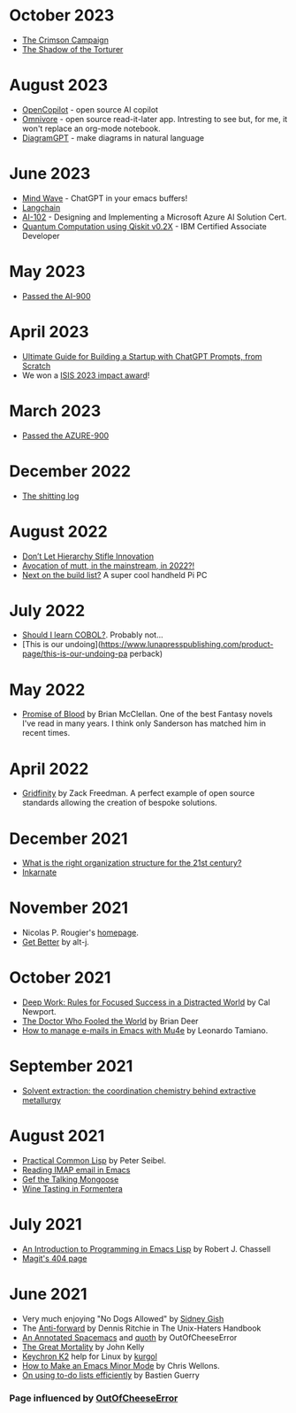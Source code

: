 # October 2023
* [The Crimson Campaign](https://en.wikipedia.org/wiki/The_Crimson_Campaign)
* [The Shadow of the Torturer](https://en.wikipedia.org/wiki/The_Shadow_of_the_Torturer)
# August 2023
* [OpenCopilot](https://opencopilot.so/) - open source AI copilot
* [Omnivore](https://omnivore.app/) - open source read-it-later app. Intresting to see but, for me, it won't replace an org-mode notebook.
* [DiagramGPT](https://www.eraser.io/diagramgpt) - make diagrams in natural language 

# June 2023
* [Mind Wave](https://github.com/manateelazycat/mind-wave) - ChatGPT in your emacs buffers!
* [Langchain](https://python.langchain.com/docs/get_started/introduction.html)
* [AI-102](https://learn.microsoft.com/en-us/certifications/exams/ai-102/) - Designing and Implementing a Microsoft Azure AI Solution Cert.
* [Quantum Computation using Qiskit v0.2X](https://www.ibm.com/training/certification/C0010300) - IBM Certified Associate Developer

# May 2023
* [Passed the AI-900](https://learn.microsoft.com/en-us/certifications/exams/ai-900/)

# April 2023
* [Ultimate Guide for Building a Startup with ChatGPT Prompts, from Scratch](https://www.reddit.com/r/ChatGPT/comments/12gjp5b/ultimate_guide_for_building_a_startup_with/)
* We won a [ISIS 2023 impact award](https://www.isis.stfc.ac.uk/Pages/News23_ImpactAwards.aspx)!

# March 2023
* [Passed the AZURE-900](https://learn.microsoft.com/en-us/certifications/exams/az-900/)


# December 2022
* [The shitting log](https://en.wikipedia.org/wiki/Ti%C3%B3_de_Nadal)


# August 2022
* [Don’t Let Hierarchy Stifle Innovation ](https://hbr.org/2022/08/dont-let-hierarchy-stifle-innovation)
* [Avocation of mutt, in the mainstream, in 2022?!](https://www.wired.com/story/email-clients-are-bad-so-use-vivaldi-mail/)
* [Next on the build list?](https://github.com/brickbots/HandiPi) A super cool handheld Pi PC
# July 2022
* [Should I learn COBOL?](https://en.wikipedia.org/wiki/COBOL). Probably not... 
* [This is our undoing](https://www.lunapresspublishing.com/product-page/this-is-our-undoing-pa
perback)


# May 2022
* [Promise of Blood](https://www.goodreads.com/book/show/15790883-promise-of-blood) by Brian McClellan. One of the best Fantasy novels I've read in many years. I think only Sanderson has matched him in recent times. 

# April 2022
* [Gridfinity](https://www.youtube.com/watch?v=ra_9zU-mnl8) by Zack Freedman. A perfect example of open source standards allowing the creation of bespoke solutions.


# December 2021
* [ What is the right organization structure for the 21st century?](https://blog.dropbox.com/topics/work-culture/21st-century-organization-structure)
* [Inkarnate](https://inkarnate.com/)




# November 2021
*  Nicolas P. Rougier's [homepage](https://www.labri.fr/perso/nrougier).
* [Get Better](https://www.youtube.com/watch?v=OQcTc9u2Zu8) by alt-j.

# October 2021
* [Deep Work: Rules for Focused Success in a Distracted World](https://books.google.co.uk/books/about/Deep_Work.html?id=lZpFCgAAQBAJ&source=kp_book_description&redir_esc=y) by Cal Newport.
* [The Doctor Who Fooled the World](https://blackwells.co.uk/bookshop/product/9781911617808?gC=5a105e8b&gclid=Cj0KCQiA7oyNBhDiARIsADtGRZaOTQoZdQnHoGGD3uE-tH-XIvEOqJx8aD5YnBB07uiQGx6xgjCCyOkaAvPVEALw_wcB) by Brian Deer
* [How to manage e-mails in Emacs with Mu4e](https://leonardotamiano.xyz/posts/mu4e-setup/) by Leonardo Tamiano. 


# September 2021
* [Solvent extraction: the coordination chemistry behind extractive metallurgy](https://pubs.rsc.org/en/content/articlehtml/2014/cs/c3cs60275c)


# August 2021
* [Practical Common Lisp](https://gigamonkeys.com/book/) by Peter Seibel.
* [Reading IMAP email in Emacs](https://ict4g.net/adolfo/notes/emacs/reading-imap-mail-with-emacs.html)
* [Gef the Talking Mongoose](https://en.wikipedia.org/wiki/Gef) 
* [Wine Tasting in Formentera](/images/wine)

# July 2021
* [An Introduction to Programming in Emacs Lisp](https://www.gnu.org/software/emacs/manual/pdf/eintr.pdf) by Robert J. Chassell
* [Magit's 404 page](https://magit.vc/jfsjdf) 


# June 2021
* Very much enjoying "No Dogs Allowed" by [Sidney Gish](https://en.wikipedia.org/wiki/Sidney_Gish)
* The [Anti-forward](https://web.mit.edu/~simsong/www/ugh.pdf) by Dennis Ritchie in The Unix-Haters Handbook
* [An Annotated Spacemacs](https://out-of-cheese-error.netlify.app/spacemacs-config) and [quoth](https://github.com/out-of-cheese-error/quoth) by OutOfCheeseError
* [The Great Mortality](https://www.goodreads.com/book/show/324494.The_Great_Mortality) by John Kelly
* [Keychron K2](https://github.com/Kurgol/keychron/blob/master/k2.md#caps-lock-and-num-lock) help for Linux by [kurgol](https://github.com/kurgol)
* [How to Make an Emacs Minor Mode](https://nullprogram.com/blog/2013/02/06/) by Chris Wellons.
* [On using to-do lists efficiently](https://bzg.fr/en/on-using-to-do-lists-efficiently/) by Bastien Guerry

### Page influenced by [OutOfCheeseError](https://out-of-cheese-error.netlify.app/pages/dailies) 
 
